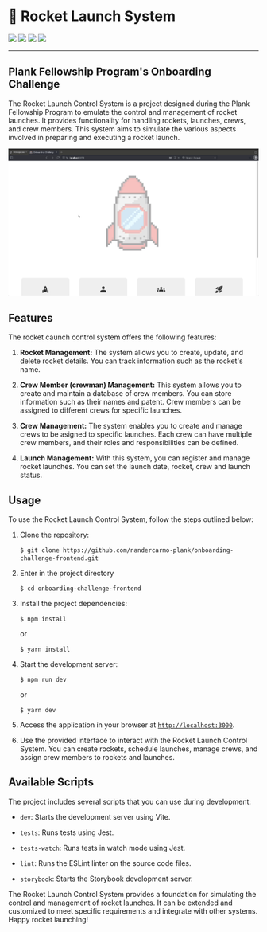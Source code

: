 # 🚀 Rocket Launch System

<div align="left">
    <img src="https://img.shields.io/badge/language-typescript-blue">
    <img src="https://img.shields.io/badge/framework-react-brightgreen">
    <img src="https://img.shields.io/badge/test-jest+cypress-red">
    <img src="https://img.shields.io/badge/test-storybook-purple">
</div>

---

## Plank Fellowship Program's Onboarding Challenge

The Rocket Launch Control System is a project designed during the Plank Fellowship Program to emulate the control and management of rocket launches. It provides functionality for handling rockets, launches, crews, and crew members. This system aims to simulate the various aspects involved in preparing and executing a rocket launch.

![Gif exemplifying the rocket launch system](./docs/gif.gif)

## Features

The rocket caunch control system offers the following features:

1. **Rocket Management:** The system allows you to create, update, and delete rocket details. You can track information such as the rocket's name.

2. **Crew Member (crewman) Management:** This system allows you to create and maintain a database of crew members. You can store information such as their names and patent. Crew members can be assigned to different crews for specific launches.

3. **Crew Management:** The system enables you to create and manage crews to be asigned to specific launches. Each crew can have multiple crew members, and their roles and responsibilities can be defined.

4. **Launch Management:** With this system, you can register and manage rocket launches. You can set the launch date, rocket, crew and launch status.

## Usage

To use the Rocket Launch Control System, follow the steps outlined below:

1. Clone the repository:

	```shell
	$ git clone https://github.com/nandercarmo-plank/onboarding-challenge-frontend.git
	```

2. Enter in the project directory

	```shell
	$ cd onboarding-challenge-frontend
	```

3. Install the project dependencies:

	```shell
	$ npm install
	```

	or

	```shell
	$ yarn install
	```

4. Start the development server:

	```shell
	$ npm run dev
	```

	or

	```shell
	$ yarn dev
	```

5. Access the application in your browser at [`http://localhost:3000`](http://localhost:3000).

6. Use the provided interface to interact with the Rocket Launch Control System. You can create rockets, schedule launches, manage crews, and assign crew members to rockets and launches.

## Available Scripts

The project includes several scripts that you can use during development:

- `dev`: Starts the development server using Vite.

- `tests`: Runs tests using Jest.

- `tests-watch`: Runs tests in watch mode using Jest.

- `lint`: Runs the ESLint linter on the source code files.

- `storybook`: Starts the Storybook development server.

The Rocket Launch Control System provides a foundation for simulating the control and management of rocket launches. It can be extended and customized to meet specific requirements and integrate with other systems. Happy rocket launching!